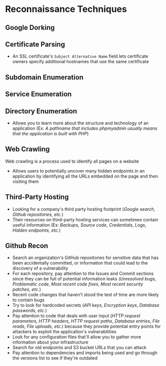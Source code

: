 # Reconnaissance Techniques

## Google Dorking

## Certificate Parsing

* An SSL certificate's `Subject Alternative Name` field lets certificate owners specify additional hostnames that use the same certificate

## Subdomain Enumeration

## Service Enumeration

## Directory Enumeration

* Allows you to learn more about the structure and technology of an application (Ex: *A pathname that includes phpmyadmin usually means that the application is built with PHP*)

## Web Crawling

Web crawling is a process used to identify all pages on a website

* Allows users to potentially uncover many hidden endpoints in an application by identifying all the URLs embedded on the page and then visiting them

## Third-Party Hosting 

* Looking for a company's third party hosting footprint (*Google search*, *Github repositories*, *etc.*)
* Their resources on third-party hosting services can sometimes contain useful information (Ex: *Backups*, *Source code*, *Credentials*, *Logs*, *Hidden endpoints*, *etc.*)

## Github Recon

* Search an organization's GitHub repositories for sensitive data that has been accidentally committed, or information that could lead to the discovery of a vulnerability
* For each repository, pay attention to the Issues and Commit sections since they can be full of potential information leaks (*Unresolved bugs*, *Problematic code*, *Most recent code fixes*, *Most recent security patches*, *etc.*)
* Recent code changes that haven't stood the test of time are more likely to contain bugs
* Try to look for hardcoded secrets (*API keys*, *Encryption keys*, *Database passwords*, *etc.*)
* Pay attention to code that deals with user input (*HTTP request parameters*, *HTTP headers*, *HTTP request paths*, *Database entries*, *File reads*, *File uploads*, *etc.*) because they provide potential entry points for attackers to exploit the application's vulnerabilities
* Look for any configuration files that'll allow you to gather more information about your infrastructure
* Search for old endpoints and S3 bucket URLs that you can attack
* Pay attention to dependencies and imports being used and go through the versions list to see if they're outdated

